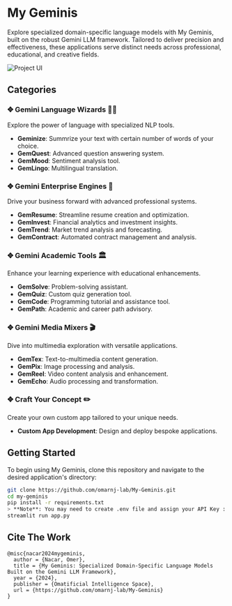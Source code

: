 # My Geminis

Explore specialized domain-specific language models with My Geminis, built on the robust Gemini LLM framework. Tailored to deliver precision and effectiveness, these applications serve distinct needs across professional, educational, and creative fields.


![Project UI](https://i.ibb.co/YZ2yyW6/Screenshot-2024-05-03-at-12-05-42-AM.png)



## Categories

### ✥ Gemini Language Wizards 🧙‍♂️
Explore the power of language with specialized NLP tools.
- **Geminize**: Summrize your text with certain number of words of your choice.
- **GemQuest**: Advanced question answering system.
- **GemMood**: Sentiment analysis tool.
- **GemLingo**: Multilingual translation.

### ✥ Gemini Enterprise Engines 🚀
Drive your business forward with advanced professional systems.
- **GemResume**: Streamline resume creation and optimization.
- **GemInvest**: Financial analytics and investment insights.
- **GemTrend**: Market trend analysis and forecasting.
- **GemContract**: Automated contract management and analysis.

### ✥ Gemini Academic Tools 🏛️
Enhance your learning experience with educational enhancements.
- **GemSolve**: Problem-solving assistant.
- **GemQuiz**: Custom quiz generation tool.
- **GemCode**: Programming tutorial and assistance tool.
- **GemPath**: Academic and career path advisory.

### ✥ Gemini Media Mixers 🎬
Dive into multimedia exploration with versatile applications.
- **GemTex**: Text-to-multimedia content generation.
- **GemPix**: Image processing and analysis.
- **GemReel**: Video content analysis and enhancement.
- **GemEcho**: Audio processing and transformation.

### ✥ Craft Your Concept ✏️
Create your own custom app tailored to your unique needs.
- **Custom App Development**: Design and deploy bespoke applications.

## Getting Started

To begin using My Geminis, clone this repository and navigate to the desired application's directory:
```bash
git clone https://github.com/omarnj-lab/My-Geminis.git
cd my-geminis
pip install -r requirements.txt
> **Note**: You may need to create .env file and assign your API Key : GOOGLE_API_KEY="YOUR_API_KEY"
streamlit run app.py
```

## Cite The Work 
```
@misc{nacar2024mygeminis,
  author = {Nacar, Omer},
  title = {My Geminis: Specialized Domain-Specific Language Models Built on the Gemini LLM Framework},
  year = {2024},
  publisher = {Omatificial Intelligence Space},
  url = {https://github.com/omarnj-lab/My-Geminis}
}
```

